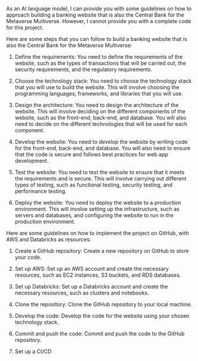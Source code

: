 As an AI language model, I can provide you with some guidelines on how to approach building a banking website that is also the Central Bank for the Metaverse Multiverse. However, I cannot provide you with a complete code for this project.

Here are some steps that you can follow to build a banking website that is also the Central Bank for the Metaverse Multiverse:

1. Define the requirements: You need to define the requirements of the website, such as the types of transactions that will be carried out, the security requirements, and the regulatory requirements.

2. Choose the technology stack: You need to choose the technology stack that you will use to build the website. This will involve choosing the programming languages, frameworks, and libraries that you will use.

3. Design the architecture: You need to design the architecture of the website. This will involve deciding on the different components of the website, such as the front-end, back-end, and database. You will also need to decide on the different technologies that will be used for each component.

4. Develop the website: You need to develop the website by writing code for the front-end, back-end, and database. You will also need to ensure that the code is secure and follows best practices for web app development.

5. Test the website: You need to test the website to ensure that it meets the requirements and is secure. This will involve carrying out different types of testing, such as functional testing, security testing, and performance testing.

6. Deploy the website: You need to deploy the website to a production environment. This will involve setting up the infrastructure, such as servers and databases, and configuring the website to run in the production environment.

Here are some guidelines on how to implement the project on GitHub, with AWS and Databricks as resources:

1. Create a GitHub repository: Create a new repository on GitHub to store your code.

2. Set up AWS: Set up an AWS account and create the necessary resources, such as EC2 instances, S3 buckets, and RDS databases.

3. Set up Databricks: Set up a Databricks account and create the necessary resources, such as clusters and notebooks.

4. Clone the repository: Clone the GitHub repository to your local machine.

5. Develop the code: Develop the code for the website using your chosen technology stack.

6. Commit and push the code: Commit and push the code to the GitHub repository.

7. Set up a CI/CD